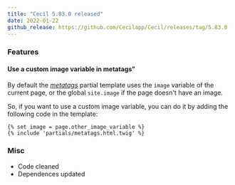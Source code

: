 ```yaml
---
title: "Cecil 5.83.0 released"
date: 2022-01-22
github_release: https://github.com/Cecilapp/Cecil/releases/tag/5.83.0
---
```


### Features

#### Use a custom image variable in metatags"

By default the _[metatags](https://cecil.app/documentation/configuration#metatags)_ partial template uses the `image` variable of the current page, or the global `site.image` if the page doesn't have an image.

So, if you want to use a custom image variable, you can do it by adding the following code in the template:

```twig
{% set image = page.other_image_variable %}
{% include 'partials/metatags.html.twig' %}
```

### Misc

- Code cleaned
- Dependences updated
